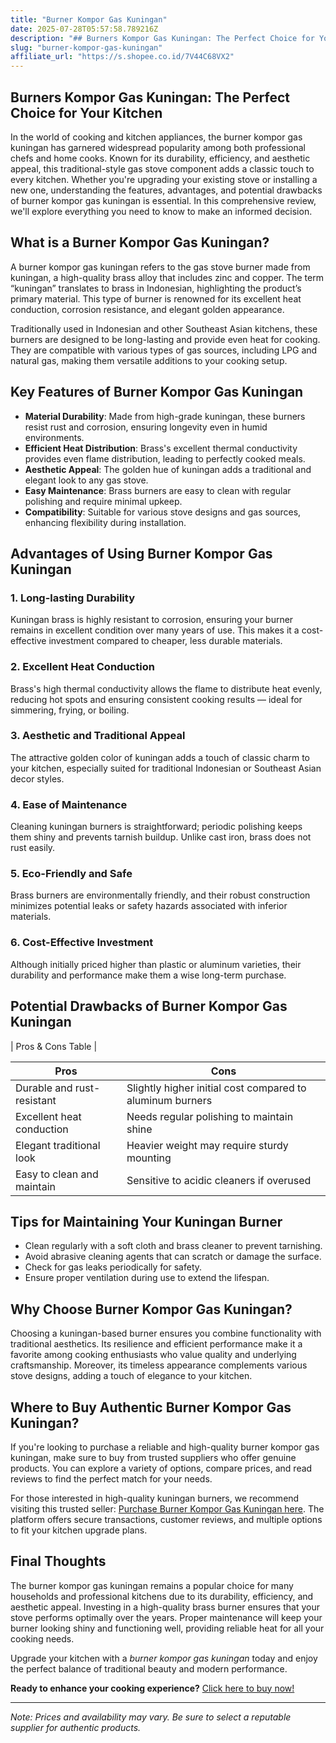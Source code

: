 ```yaml
---
title: "Burner Kompor Gas Kuningan"
date: 2025-07-28T05:57:58.789216Z
description: "## Burners Kompor Gas Kuningan: The Perfect Choice for Your Kitchen..."
slug: "burner-kompor-gas-kuningan"
affiliate_url: "https://s.shopee.co.id/7V44C68VX2"
---
```

## Burners Kompor Gas Kuningan: The Perfect Choice for Your Kitchen

In the world of cooking and kitchen appliances, the burner kompor gas kuningan has garnered widespread popularity among both professional chefs and home cooks. Known for its durability, efficiency, and aesthetic appeal, this traditional-style gas stove component adds a classic touch to every kitchen. Whether you're upgrading your existing stove or installing a new one, understanding the features, advantages, and potential drawbacks of burner kompor gas kuningan is essential. In this comprehensive review, we'll explore everything you need to know to make an informed decision.

## What is a Burner Kompor Gas Kuningan?

A burner kompor gas kuningan refers to the gas stove burner made from kuningan, a high-quality brass alloy that includes zinc and copper. The term “kuningan” translates to brass in Indonesian, highlighting the product’s primary material. This type of burner is renowned for its excellent heat conduction, corrosion resistance, and elegant golden appearance.

Traditionally used in Indonesian and other Southeast Asian kitchens, these burners are designed to be long-lasting and provide even heat for cooking. They are compatible with various types of gas sources, including LPG and natural gas, making them versatile additions to your cooking setup.

## Key Features of Burner Kompor Gas Kuningan

- **Material Durability**: Made from high-grade kuningan, these burners resist rust and corrosion, ensuring longevity even in humid environments.
- **Efficient Heat Distribution**: Brass's excellent thermal conductivity provides even flame distribution, leading to perfectly cooked meals.
- **Aesthetic Appeal**: The golden hue of kuningan adds a traditional and elegant look to any gas stove.
- **Easy Maintenance**: Brass burners are easy to clean with regular polishing and require minimal upkeep.
- **Compatibility**: Suitable for various stove designs and gas sources, enhancing flexibility during installation.

## Advantages of Using Burner Kompor Gas Kuningan

### 1. **Long-lasting Durability**
Kuningan brass is highly resistant to corrosion, ensuring your burner remains in excellent condition over many years of use. This makes it a cost-effective investment compared to cheaper, less durable materials.

### 2. **Excellent Heat Conduction**
Brass's high thermal conductivity allows the flame to distribute heat evenly, reducing hot spots and ensuring consistent cooking results — ideal for simmering, frying, or boiling.

### 3. **Aesthetic and Traditional Appeal**
The attractive golden color of kuningan adds a touch of classic charm to your kitchen, especially suited for traditional Indonesian or Southeast Asian decor styles.

### 4. **Ease of Maintenance**
Cleaning kuningan burners is straightforward; periodic polishing keeps them shiny and prevents tarnish buildup. Unlike cast iron, brass does not rust easily.

### 5. **Eco-Friendly and Safe**
Brass burners are environmentally friendly, and their robust construction minimizes potential leaks or safety hazards associated with inferior materials.

### 6. **Cost-Effective Investment**
Although initially priced higher than plastic or aluminum varieties, their durability and performance make them a wise long-term purchase.

## Potential Drawbacks of Burner Kompor Gas Kuningan

| Pros & Cons Table |

| Pros | Cons |
|-------------|------------------------------------------------------------|
| Durable and rust-resistant | Slightly higher initial cost compared to aluminum burners |
| Excellent heat conduction | Needs regular polishing to maintain shine |
| Elegant traditional look | Heavier weight may require sturdy mounting |
| Easy to clean and maintain | Sensitive to acidic cleaners if overused |

## Tips for Maintaining Your Kuningan Burner

- Clean regularly with a soft cloth and brass cleaner to prevent tarnishing.
- Avoid abrasive cleaning agents that can scratch or damage the surface.
- Check for gas leaks periodically for safety.
- Ensure proper ventilation during use to extend the lifespan.

## Why Choose Burner Kompor Gas Kuningan?

Choosing a kuningan-based burner ensures you combine functionality with traditional aesthetics. Its resilience and efficient performance make it a favorite among cooking enthusiasts who value quality and underlying craftsmanship. Moreover, its timeless appearance complements various stove designs, adding a touch of elegance to your kitchen.

## Where to Buy Authentic Burner Kompor Gas Kuningan?

If you're looking to purchase a reliable and high-quality burner kompor gas kuningan, make sure to buy from trusted suppliers who offer genuine products. You can explore a variety of options, compare prices, and read reviews to find the perfect match for your needs.

For those interested in high-quality kuningan burners, we recommend visiting this trusted seller: [Purchase Burner Kompor Gas Kuningan here](https://s.shopee.co.id/7V44C68VX2). The platform offers secure transactions, customer reviews, and multiple options to fit your kitchen upgrade plans.

## Final Thoughts

The burner kompor gas kuningan remains a popular choice for many households and professional kitchens due to its durability, efficiency, and aesthetic appeal. Investing in a high-quality brass burner ensures that your stove performs optimally over the years. Proper maintenance will keep your burner looking shiny and functioning well, providing reliable heat for all your cooking needs.

Upgrade your kitchen with a *burner kompor gas kuningan* today and enjoy the perfect balance of traditional beauty and modern performance.

**Ready to enhance your cooking experience?** [Click here to buy now!](https://s.shopee.co.id/7V44C68VX2)

---

*Note: Prices and availability may vary. Be sure to select a reputable supplier for authentic products.*